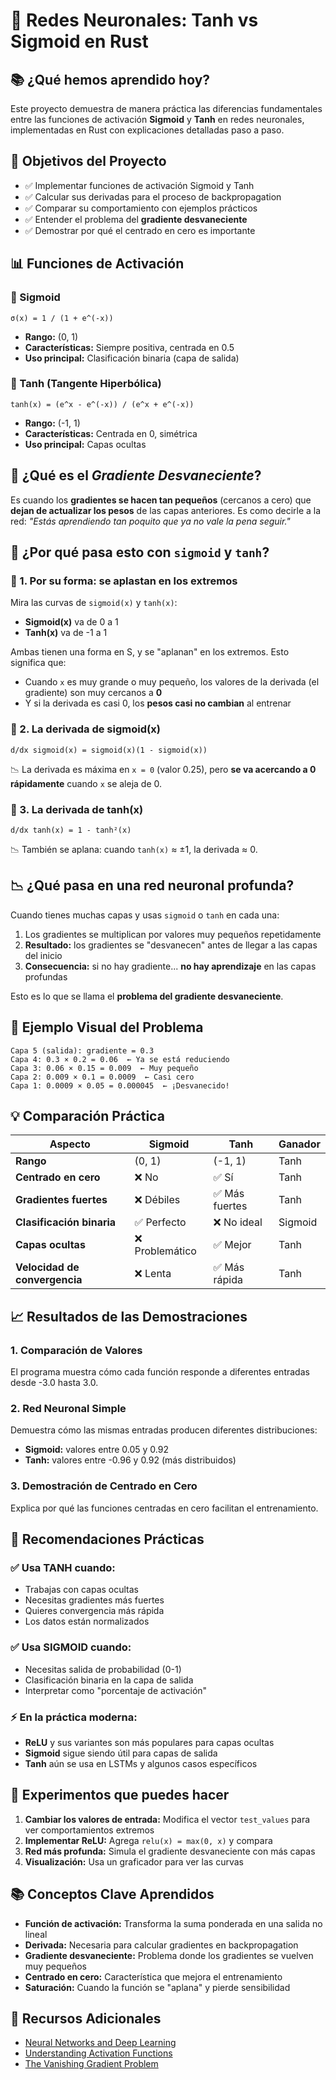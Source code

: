# 🧠 Redes Neuronales: Tanh vs Sigmoid en Rust

## 📚 ¿Qué hemos aprendido hoy?

Este proyecto demuestra de manera práctica las diferencias fundamentales entre las funciones de activación **Sigmoid** y **Tanh** en redes neuronales, implementadas en Rust con explicaciones detalladas paso a paso.

## 🎯 Objetivos del Proyecto

- ✅ Implementar funciones de activación Sigmoid y Tanh
- ✅ Calcular sus derivadas para el proceso de backpropagation
- ✅ Comparar su comportamiento con ejemplos prácticos
- ✅ Entender el problema del **gradiente desvaneciente**
- ✅ Demostrar por qué el centrado en cero es importante

## 📊 Funciones de Activación

### 🔸 Sigmoid
```
σ(x) = 1 / (1 + e^(-x))
```
- **Rango:** (0, 1)
- **Características:** Siempre positiva, centrada en 0.5
- **Uso principal:** Clasificación binaria (capa de salida)

### 🔸 Tanh (Tangente Hiperbólica)
```
tanh(x) = (e^x - e^(-x)) / (e^x + e^(-x))
```
- **Rango:** (-1, 1)
- **Características:** Centrada en 0, simétrica
- **Uso principal:** Capas ocultas

## 🧨 ¿Qué es el *Gradiente Desvaneciente*?

Es cuando los **gradientes se hacen tan pequeños** (cercanos a cero) que **dejan de actualizar los pesos** de las capas anteriores. Es como decirle a la red: *"Estás aprendiendo tan poquito que ya no vale la pena seguir."*

## 🧮 ¿Por qué pasa esto con `sigmoid` y `tanh`?

### 🔹 1. **Por su forma: se aplastan en los extremos**

Mira las curvas de `sigmoid(x)` y `tanh(x)`:
* **Sigmoid(x)** va de 0 a 1
* **Tanh(x)** va de -1 a 1

Ambas tienen una forma en S, y se "aplanan" en los extremos. Esto significa que:
* Cuando `x` es muy grande o muy pequeño, los valores de la derivada (el gradiente) son muy cercanos a **0**
* Y si la derivada es casi 0, los **pesos casi no cambian** al entrenar

### 🔹 2. **La derivada de sigmoid(x)**
```
d/dx sigmoid(x) = sigmoid(x)(1 - sigmoid(x))
```
📉 La derivada es máxima en `x = 0` (valor 0.25), pero **se va acercando a 0 rápidamente** cuando `x` se aleja de 0.

### 🔹 3. **La derivada de tanh(x)**
```
d/dx tanh(x) = 1 - tanh²(x)
```
📉 También se aplana: cuando `tanh(x)` ≈ ±1, la derivada ≈ 0.

## 📉 ¿Qué pasa en una red neuronal profunda?

Cuando tienes muchas capas y usas `sigmoid` o `tanh` en cada una:

1. Los gradientes se multiplican por valores muy pequeños repetidamente
2. **Resultado:** los gradientes se "desvanecen" antes de llegar a las capas del inicio
3. **Consecuencia:** si no hay gradiente... **no hay aprendizaje** en las capas profundas

Esto es lo que se llama el **problema del gradiente desvaneciente**.

## 🔄 Ejemplo Visual del Problema

```
Capa 5 (salida): gradiente = 0.3
Capa 4: 0.3 × 0.2 = 0.06  ← Ya se está reduciendo
Capa 3: 0.06 × 0.15 = 0.009  ← Muy pequeño
Capa 2: 0.009 × 0.1 = 0.0009  ← Casi cero
Capa 1: 0.0009 × 0.05 = 0.000045  ← ¡Desvanecido!
```

## 💡 Comparación Práctica

| Aspecto | Sigmoid | Tanh | Ganador |
|---------|---------|------|---------|
| **Rango** | (0, 1) | (-1, 1) | Tanh |
| **Centrado en cero** | ❌ No | ✅ Sí | Tanh |
| **Gradientes fuertes** | ❌ Débiles | ✅ Más fuertes | Tanh |
| **Clasificación binaria** | ✅ Perfecto | ❌ No ideal | Sigmoid |
| **Capas ocultas** | ❌ Problemático | ✅ Mejor | Tanh |
| **Velocidad de convergencia** | ❌ Lenta | ✅ Más rápida | Tanh |


## 📈 Resultados de las Demostraciones

### 1. **Comparación de Valores**
El programa muestra cómo cada función responde a diferentes entradas desde -3.0 hasta 3.0.

### 2. **Red Neuronal Simple**
Demuestra cómo las mismas entradas producen diferentes distribuciones:
- **Sigmoid:** valores entre 0.05 y 0.92
- **Tanh:** valores entre -0.96 y 0.92 (más distribuidos)

### 3. **Demostración de Centrado en Cero**
Explica por qué las funciones centradas en cero facilitan el entrenamiento.

## 🎯 Recomendaciones Prácticas

### ✅ **Usa TANH cuando:**
- Trabajas con capas ocultas
- Necesitas gradientes más fuertes
- Quieres convergencia más rápida
- Los datos están normalizados

### ✅ **Usa SIGMOID cuando:**
- Necesitas salida de probabilidad (0-1)
- Clasificación binaria en la capa de salida
- Interpretar como "porcentaje de activación"

### ⚡ **En la práctica moderna:**
- **ReLU** y sus variantes son más populares para capas ocultas
- **Sigmoid** sigue siendo útil para capas de salida
- **Tanh** aún se usa en LSTMs y algunos casos específicos

## 🧪 Experimentos que puedes hacer

1. **Cambiar los valores de entrada:** Modifica el vector `test_values` para ver comportamientos extremos
2. **Implementar ReLU:** Agrega `relu(x) = max(0, x)` y compara
3. **Red más profunda:** Simula el gradiente desvaneciente con más capas
4. **Visualización:** Usa un graficador para ver las curvas

## 📚 Conceptos Clave Aprendidos

- **Función de activación:** Transforma la suma ponderada en una salida no lineal
- **Derivada:** Necesaria para calcular gradientes en backpropagation
- **Gradiente desvaneciente:** Problema donde los gradientes se vuelven muy pequeños
- **Centrado en cero:** Característica que mejora el entrenamiento
- **Saturación:** Cuando la función se "aplana" y pierde sensibilidad

## 🔗 Recursos Adicionales

- [Neural Networks and Deep Learning](http://neuralnetworksanddeeplearning.com/)
- [Understanding Activation Functions](https://ml-cheatsheet.readthedocs.io/en/latest/activation_functions.html)
- [The Vanishing Gradient Problem](https://en.wikipedia.org/wiki/Vanishing_gradient_problem)

